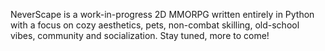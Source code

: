 NeverScape is a work-in-progress 2D MMORPG written entirely in Python with a focus on cozy aesthetics, pets, non-combat skilling, old-school vibes, community and socialization. Stay tuned, more to come!